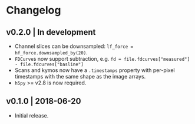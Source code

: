 # Changelog

## v0.2.0 | In development

* Channel slices can be downsampled: `lf_force = hf_force.downsampled_by(20)`.
* `FDCurve`s now support subtraction, e.g. `fd = file.fdcurves["measured"] - file.fdcurves["basline"]`
* Scans and kymos now have a `.timestamps` property with per-pixel timestamps with the same shape as the image arrays.
* `h5py` >= v2.8 is now required.

## v0.1.0 | 2018-06-20

* Initial release.
